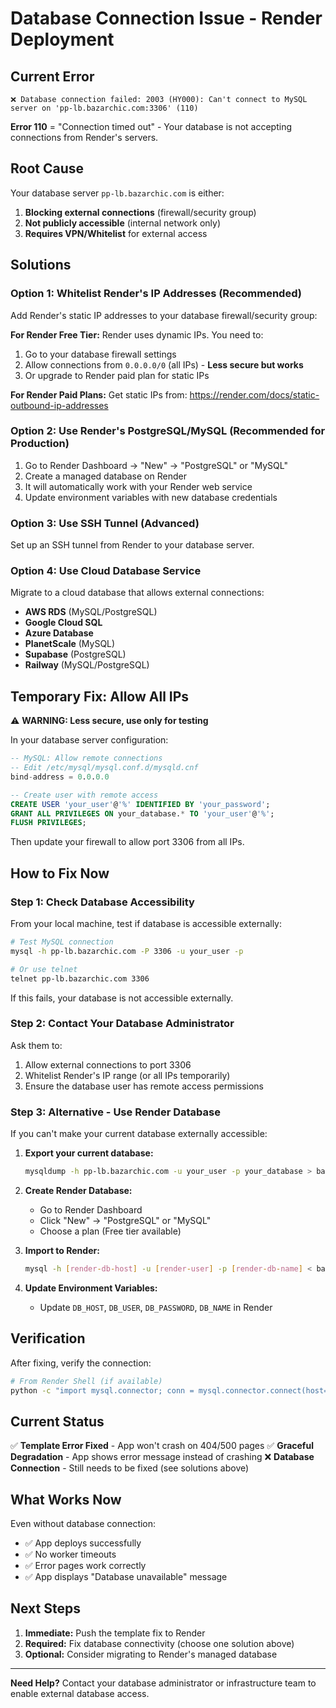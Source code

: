 # Database Connection Issue - Render Deployment

## Current Error
```
❌ Database connection failed: 2003 (HY000): Can't connect to MySQL server on 'pp-lb.bazarchic.com:3306' (110)
```

**Error 110** = "Connection timed out" - Your database is not accepting connections from Render's servers.

## Root Cause
Your database server `pp-lb.bazarchic.com` is either:
1. **Blocking external connections** (firewall/security group)
2. **Not publicly accessible** (internal network only)
3. **Requires VPN/Whitelist** for external access

## Solutions

### Option 1: Whitelist Render's IP Addresses (Recommended)

Add Render's static IP addresses to your database firewall/security group:

**For Render Free Tier:**
Render uses dynamic IPs. You need to:
1. Go to your database firewall settings
2. Allow connections from `0.0.0.0/0` (all IPs) - **Less secure but works**
3. Or upgrade to Render paid plan for static IPs

**For Render Paid Plans:**
Get static IPs from: https://render.com/docs/static-outbound-ip-addresses

### Option 2: Use Render's PostgreSQL/MySQL (Recommended for Production)

1. Go to Render Dashboard → "New" → "PostgreSQL" or "MySQL"
2. Create a managed database on Render
3. It will automatically work with your Render web service
4. Update environment variables with new database credentials

### Option 3: Use SSH Tunnel (Advanced)

Set up an SSH tunnel from Render to your database server.

### Option 4: Use Cloud Database Service

Migrate to a cloud database that allows external connections:
- **AWS RDS** (MySQL/PostgreSQL)
- **Google Cloud SQL**
- **Azure Database**
- **PlanetScale** (MySQL)
- **Supabase** (PostgreSQL)
- **Railway** (MySQL/PostgreSQL)

## Temporary Fix: Allow All IPs

⚠️ **WARNING: Less secure, use only for testing**

In your database server configuration:
```sql
-- MySQL: Allow remote connections
-- Edit /etc/mysql/mysql.conf.d/mysqld.cnf
bind-address = 0.0.0.0

-- Create user with remote access
CREATE USER 'your_user'@'%' IDENTIFIED BY 'your_password';
GRANT ALL PRIVILEGES ON your_database.* TO 'your_user'@'%';
FLUSH PRIVILEGES;
```

Then update your firewall to allow port 3306 from all IPs.

## How to Fix Now

### Step 1: Check Database Accessibility
From your local machine, test if database is accessible externally:

```bash
# Test MySQL connection
mysql -h pp-lb.bazarchic.com -P 3306 -u your_user -p

# Or use telnet
telnet pp-lb.bazarchic.com 3306
```

If this fails, your database is not accessible externally.

### Step 2: Contact Your Database Administrator

Ask them to:
1. Allow external connections to port 3306
2. Whitelist Render's IP range (or all IPs temporarily)
3. Ensure the database user has remote access permissions

### Step 3: Alternative - Use Render Database

If you can't make your current database externally accessible:

1. **Export your current database:**
   ```bash
   mysqldump -h pp-lb.bazarchic.com -u your_user -p your_database > backup.sql
   ```

2. **Create Render Database:**
   - Go to Render Dashboard
   - Click "New" → "PostgreSQL" or "MySQL"
   - Choose a plan (Free tier available)

3. **Import to Render:**
   ```bash
   mysql -h [render-db-host] -u [render-user] -p [render-db-name] < backup.sql
   ```

4. **Update Environment Variables:**
   - Update `DB_HOST`, `DB_USER`, `DB_PASSWORD`, `DB_NAME` in Render

## Verification

After fixing, verify the connection:

```bash
# From Render Shell (if available)
python -c "import mysql.connector; conn = mysql.connector.connect(host='pp-lb.bazarchic.com', user='user', password='pass', database='db'); print('✅ Connected!' if conn.is_connected() else '❌ Failed')"
```

## Current Status

✅ **Template Error Fixed** - App won't crash on 404/500 pages
✅ **Graceful Degradation** - App shows error message instead of crashing
❌ **Database Connection** - Still needs to be fixed (see solutions above)

## What Works Now

Even without database connection:
- ✅ App deploys successfully
- ✅ No worker timeouts
- ✅ Error pages work correctly
- ✅ App displays "Database unavailable" message

## Next Steps

1. **Immediate:** Push the template fix to Render
2. **Required:** Fix database connectivity (choose one solution above)
3. **Optional:** Consider migrating to Render's managed database

---

**Need Help?** Contact your database administrator or infrastructure team to enable external database access.
